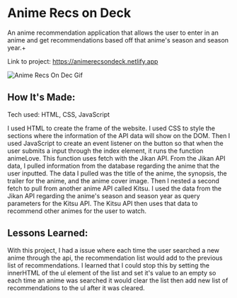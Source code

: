 # Anime Recs on Deck

An anime recommendation application that allows the user to enter in an anime and get recommendations based off that anime's season and season year.+

Link to project: https://animerecsondeck.netlify.app

![Anime Recs On Dec Gif](img/Anime-Recs-on-Dec.gif)

## How It's Made:

Tech used: HTML, CSS, JavaScript

I used HTML to create the frame of the website. I used CSS to style the sections where the information of the API data will show on the DOM. Then I used JavaScript to create an event listener on the button so that when the user submits a input through the index element, it runs the function animeLove. This function uses fetch with the Jikan API. From the Jikan API data, I pulled information from the database regarding the anime that the user inputted. The data I pulled was the title of the anime, the synopsis, the trailer for the anime, and the anime cover image.  Then I nested a second fetch to pull from another anime API called Kitsu. I used the data from the Jikan API regarding the anime's season and season year as query parameters for the Kitsu API. The Kitsu API then uses that data to recommend other animes for the user to watch. 


## Lessons Learned:

With this project, I had a issue where each time the user searched a new anime through the api, the recommendation list would add to the previous list of recommendations. I learned that I could stop this by setting the innerHTML of the ul element of the list and set it's value to an empty so each time an anime was searched it would clear the list then add new list of recommendations to the ul after it was cleared.